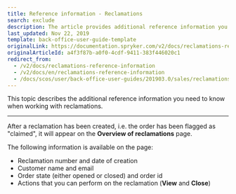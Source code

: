 ```yaml
---
title: Reference information - Reclamations
search: exclude
description: The article provides additional reference information you see when managing Reclamations in the Back Office.
last_updated: Nov 22, 2019
template: back-office-user-guide-template
originalLink: https://documentation.spryker.com/v2/docs/reclamations-reference-information
originalArticleId: a4f3f87b-a0f0-4cdf-9411-383f446020c1
redirect_from:
  - /v2/docs/reclamations-reference-information
  - /v2/docs/en/reclamations-reference-information
  - /docs/scos/user/back-office-user-guides/201903.0/sales/reclamations/references/reclamations-reference-information.html
---
```


This topic describes the additional reference information you need to know when working with reclamations.
***

After a reclamation has been created, i.e. the order has been flagged as "claimed", it will appear on the **Overview of reclamations** page. 

The following information is available on the page:
* Reclamation number and date of creation
* Customer name and email
* Order state (either opened or closed) and order id
* Actions that you can perform on the reclamation (**View** and **Close**)
